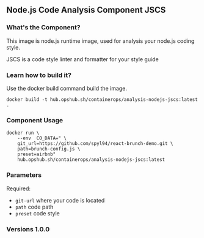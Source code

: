 ## Node.js Code Analysis Component JSCS

### What's the Component?

This image is node.js runtime image, used for analysis your node.js coding style. 

JSCS is a code style linter and formatter for your style guide

### Learn how to build it?

Use the docker build command build the image.

```shell
docker build -t hub.opshub.sh/containerops/analysis-nodejs-jscs:latest .
```

### Component Usage

```shell
docker run \
    --env  CO_DATA=" \
    git_url=https://github.com/spyl94/react-brunch-demo.git \
    path=brunch-config.js \
    preset=airbnb" 
    hub.opshub.sh/containerops/analysis-nodejs-jscs:latest
```

### Parameters 

Required:

- `git-url` where your code is located
- `path` code path
- `preset` code style

### Versions 1.0.0